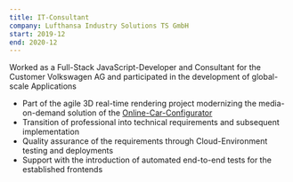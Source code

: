 ```yaml
---
title: IT-Consultant
company: Lufthansa Industry Solutions TS GmbH
start: 2019-12
end: 2020-12
---
```


Worked as a Full-Stack JavaScript-Developer and Consultant for the Customer Volkswagen AG and participated in the development of global-scale Applications

- Part of the agile 3D real-time rendering project modernizing the media-on-demand solution of the [Online-Car-Configurator](https://www.lufthansa-industry-solutions.com/de-en/solutions-products/automotive/volkswagen-improves-its-online-car-configurator/)
- Transition of professional into technical requirements and subsequent implementation
- Quality assurance of the requirements through Cloud-Environment testing and deployments
- Support with the introduction of automated end-to-end tests for the established frontends

